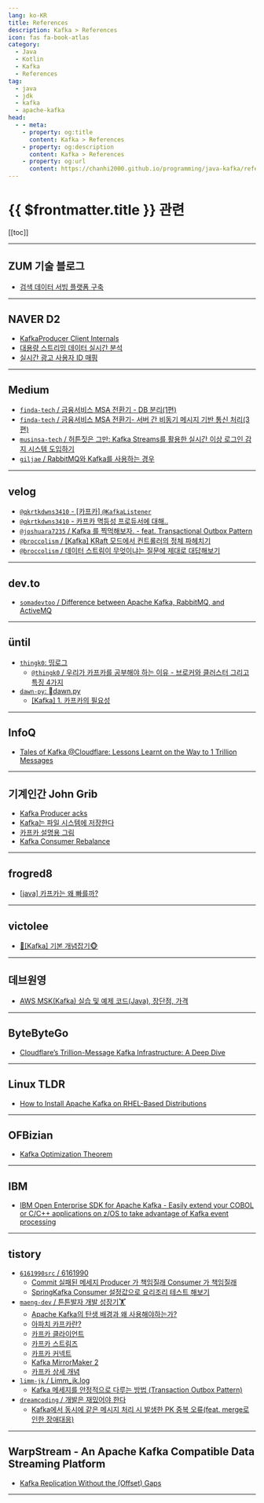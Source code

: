 ```yaml
---
lang: ko-KR
title: References
description: Kafka > References
icon: fas fa-book-atlas
category: 
  - Java
  - Kotlin
  - Kafka
  - References
tag: 
  - java
  - jdk
  - kafka
  - apache-kafka
head:
  - - meta:
    - property: og:title
      content: Kafka > References
    - property: og:description
      content: Kafka > References
    - property: og:url
      content: https://chanhi2000.github.io/programming/java-kafka/references.html
---
```


# {{ $frontmatter.title }} 관련

[[toc]]

---

## ZUM 기술 블로그

- [검색 데이터 서빙 플랫폼 구축](https://zuminternet.github.io/SearchPilotProject) <!-- TODO: 작성 (https://chanhi2000.github.io/bookshelf/zuminternet.github.io/search-pilot-project.md) -->

---

## <FontIcon icon="iconfont icon-naver"/>NAVER D2

- [KafkaProducer Client Internals](https://d2.naver.com/helloworld/6560422) <!-- TODO: 작성 (https://chanhi2000.github.io/bookshelf/d2.naver.com/6560422.md) -->
- [대용량 스트리밍 데이터 실시간 분석](https://d2.naver.com/helloworld/7731491) <!-- TODO: 작성 (https://chanhi2000.github.io/bookshelf/d2.naver.com/7731491.md) -->
- [실시간 광고 사용자 ID 매핑](https://d2.naver.com/helloworld/7989422) <!-- TODO: 작성 (https://chanhi2000.github.io/bookshelf/d2.naver.com/7989422.md) -->

---

## <FontIcon icon="fa-brands fa-medium"/>Medium

- [`finda-tech` / 금융서비스 MSA 전환기 - DB 분리(1편)](https://medium.com/finda-tech/%EA%B8%88%EC%9C%B5%EC%84%9C%EB%B9%84%EC%8A%A4-msa-%EC%A0%84%ED%99%98%EA%B8%B0-db-%EB%B6%80-1%ED%8E%B8-63d09e7ebe0e)
- [`finda-tech` / 금융서비스 MSA 전환기- 서버 간 비동기 메시지 기반 통신 처리(3편)](https://medium.com/finda-tech/%EA%B8%88%EC%9C%B5%EC%84%9C%EB%B9%84%EC%8A%A4-msa-%EC%A0%84%ED%99%98%EA%B8%B0-%EC%84%9C%EB%B2%84-%EA%B0%84-%EB%B9%84%EB%8F%99%EA%B8%B0-%EB%A9%94%EC%8B%9C%EC%A7%80-%EA%B8%B0%EB%B0%98-%ED%86%B5%EC%8B%A0-%EC%B2%98%EB%A6%AC-3%ED%8E%B8-c0785860a3d5)
- [`musinsa-tech` / 허튼짓은 그만: Kafka Streams를 활용한 실시간 이상 로그인 감지 시스템 도입하기](https://medium.com/musinsa-tech/%ED%97%88%ED%8A%BC%EC%A7%93%EC%9D%80-%EA%B7%B8%EB%A7%8C-kafka-streams%EB%A5%BC-%ED%99%9C%EC%9A%A9%ED%95%9C-%EC%8B%A4%EC%8B%9C%EA%B0%84-%EC%9D%B4%EC%83%81-%EB%A1%9C%EA%B7%B8%EC%9D%B8-%EA%B0%90%EC%A7%80-%EC%8B%9C%EC%8A%A4%ED%85%9C-%EB%8F%84%EC%9E%85%ED%95%98%EA%B8%B0-d05768b78c86)
- [`giljae` / RabbitMQ와 Kafka를 사용하는 경우](https://giljae.medium.com/rabbitmq%EC%99%80-kafka%EB%A5%BC-%EC%82%AC%EC%9A%A9%ED%95%98%EB%8A%94-%EA%B2%BD%EC%9A%B0-543c602f588d?source=rss-bb87e9e8047d------2)

<!-- END: medium.com -->

---

## <FontIcon icon="iconfont icon-velog"/>velog

- [`@qkrtkdwns3410` - [카프카] `@KafkaListener`](https://velog.io/@qkrtkdwns3410/%EC%B9%B4%ED%94%84%EC%B9%B4-KafkaListener)
- [`@qkrtkdwns3410` - 카프카 멱등성 프로듀서에 대해..](https://velog.io/@qkrtkdwns3410/%EC%B9%B4%ED%94%84%EC%B9%B4-%EB%A9%B1%EB%93%B1%EC%84%B1-%ED%94%84%EB%A1%9C%EB%93%80%EC%84%9C%EC%97%90-%EB%8C%80%ED%95%B4)
- [`@joshuara7235` / Kafka 를 찍먹해보자. - feat. Transactional Outbox Pattern](https://velog.io/@joshuara7235/Kafka-%EB%A5%BC-%EC%B0%8D%EB%A8%B9%ED%95%B4%EB%B3%B4%EC%9E%90.-feat.-Transactional-Outbox-Pattern)
- [`@broccolism` / \[Kafka\] KRaft 모드에서 컨트롤러의 정체 파헤치기](https://velog.io/@broccolism/KRaft-%EB%AA%A8%EB%93%9C%EC%97%90%EC%84%9C-%EC%BB%A8%ED%8A%B8%EB%A1%A4%EB%9F%AC%EC%9D%98-%EC%A0%95%EC%B2%B4-%ED%8C%8C%ED%97%A4%EC%B9%98%EA%B8%B0)
- [`@broccolism` / 데이터 스트림이 무엇이냐는 질문에 제대로 대답해보기](https://velog.io/@broccolism/%EB%8D%B0%EC%9D%B4%ED%84%B0-%EC%8A%A4%ED%8A%B8%EB%A6%BC%EC%9D%B4-%EB%AC%B4%EC%97%87%EC%9D%B4%EB%83%90%EB%8A%94-%EC%A7%88%EB%AC%B8%EC%97%90-%EC%A0%9C%EB%8C%80%EB%A1%9C-%EB%8C%80%EB%8B%B5%ED%95%B4%EB%B3%B4%EA%B8%B0)

<!-- END: velog.io -->

---

## <FontIcon icon="fa-brands fa-dev"/>dev.to

- [`somadevtoo` / Difference between Apache Kafka, RabbitMQ, and ActiveMQ](https://dev.to/somadevtoo/difference-between-apache-kafka-rabbitmq-and-activemq-4f1k)

<!-- END: dev.to -->

---

## üntil

- [`thingk0`: 띵로그](https://until.blog/@thingk0)
  - [`@thingk0` / 우리가 카프카를 공부해야 하는 이유 - 브로커와 클러스터 그리고 특징 4가지](https://until.blog/@thingk0/%EC%9A%B0%EB%A6%AC%EA%B0%80-%EC%B9%B4%ED%94%84%EC%B9%B4%EB%A5%BC-%EA%B3%B5%EB%B6%80%ED%95%B4%EC%95%BC-%ED%95%98%EB%8A%94-%EC%9D%B4%EC%9C%A0---%EB%B8%8C%EB%A1%9C%EC%BB%A4%EC%99%80-%ED%81%B4%EB%9F%AC%EC%8A%A4%ED%84%B0-%EA%B7%B8%EB%A6%AC%EA%B3%A0-%ED%8A%B9%EC%A7%95-4%EA%B0%80%EC%A7%80)
  <!-- END: thingk0 -->
- [`dawn-py`: dawn.py](https://until.blog/@dawn-py)
  - [\[Kafka\] 1. 카프카의 필요성](https://until.blog/@dawn-py/-kafka--1--%EC%B9%B4%ED%94%84%EC%B9%B4%EC%9D%98-%ED%95%84%EC%9A%94%EC%84%B1)
  <!-- END: dawn-py -->
<!-- END: until.blog -->

---

## InfoQ

- [Tales of Kafka @Cloudflare: Lessons Learnt on the Way to 1 Trillion Messages](https://infoq.com/presentations/kafka-cloudflare/)

<!-- END: infoq.com -->

---

## 기계인간 John Grib

- [Kafka Producer acks](https://johngrib.github.io/wiki/kafka/producer-acks/)
- [Kafka는 파일 시스템에 저장한다](https://johngrib.github.io/wiki/kafka/writes-to-disk/)
- [카프카 설명용 그림](https://johngrib.github.io/wiki/kafka/study-with-images/)
- [Kafka Consumer Rebalance](https://johngrib.github.io/wiki/kafka/consumer-rebalance/)

---

## frogred8

- [[java] 카프카는 왜 빠를까?](https://frogred8.github.io/docs/034_why_is_kafka_fast/)

---

## victolee

- [🙈\[Kafka\] 기본 개념잡기🐵](https://victorydntmd.tistory.com/344)

---

## 데브원영

- [AWS MSK(Kafka) 실습 및 예제 코드(Java), 장단점, 가격](https://blog.voidmainvoid.net/299)

---

## ByteByteGo

- [Cloudflare’s Trillion-Message Kafka Infrastructure: A Deep Dive](https://blog.bytebytego.com/p/cloudflares-trillion-message-kafka)

---

## Linux TLDR

- [How to Install Apache Kafka on RHEL-Based Distributions](https://linuxtldr.com/installing-apache-kafka/)

---

## OFBizian

- [Kafka Optimization Theorem](https://www.ofbizian.com/2022/06/kafka-optimization-theorem.html)

---

## IBM

- [IBM Open Enterprise SDK for Apache Kafka - Easily extend your COBOL or C/C++ applications on z/OS to take advantage of Kafka event processing](https://www.ibm.com/products/open-enterprise-sdk-kafka-apache)

---

## tistory

- [`6161990src` / 6161990](https://6161990src.tistory.com/m/)
  - [Commit 실패된 메세지 Producer 가 책임질래 Consumer 가 책임질래](https://6161990src.tistory.com/m/147)
  - [SpringKafka Consumer 설정값으로 요리조리 테스트 해보기](https://6161990src.tistory.com/m/148)
  <!-- END: 6161990src -->
- [`maeng-dev` / 튼튼발자 개발 성장기🏋️](https://maeng-dev.tistory.com/m/)
  - [Apache Kafka의 탄생 배경과 왜 사용해야하는가?](https://maeng-dev.tistory.com/m/158)
  - [아파치 카프카란?](https://maeng-dev.tistory.com/m/159)
  - [카프카 클라이언트](https://maeng-dev.tistory.com/m/160)
  - [카프카 스트림즈](https://maeng-dev.tistory.com/m/161)
  - [카프카 커넥트](https://maeng-dev.tistory.com/m/163)
  - [Kafka MirrorMaker 2](https://maeng-dev.tistory.com/m/164)
  - [카프카 상세 개념](https://maeng-dev.tistory.com/m/167)
  <!-- END: maeng-dev -->
- [`limm-jk` / Limm_jk.log](https://limm-jk.tistory.com/m/)
  - [Kafka 메세지를 안정적으로 다루는 방법 (Transaction Outbox Pattern)](https://limm-jk.tistory.com/m/83)
  <!-- END: limm-jk -->
- [`dreamcoding` / 개발은 재밌어야 한다](https://dreamcoding.tistory.com/m/)
  - [Kafka에서 동시에 같은 메시지 처리 시 발생한 PK 중복 오류(feat. merge로 인한 장애대응)](https://dreamcoding.tistory.com/m/130)
  <!-- END: dreamcoding -->
<!-- END: tistory.com -->

---

## WarpStream - An Apache Kafka Compatible Data Streaming Platform

- [Kafka Replication Without the (Offset) Gaps](https://warpstream.com/blog/kafka-replication-without-the-offset-gaps)

<!-- END: warpstream.com -->

---

<TagLinks />